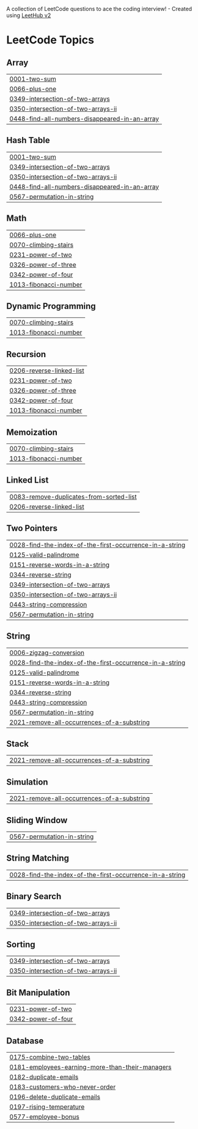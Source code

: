 A collection of LeetCode questions to ace the coding interview! - Created using [LeetHub v2](https://github.com/arunbhardwaj/LeetHub-2.0)
<!---LeetCode Topics Start-->
# LeetCode Topics
## Array
|  |
| ------- |
| [0001-two-sum](https://github.com/Satishnaidu2633/Leetcode/tree/master/0001-two-sum) |
| [0066-plus-one](https://github.com/Satishnaidu2633/Leetcode/tree/master/0066-plus-one) |
| [0349-intersection-of-two-arrays](https://github.com/Satishnaidu2633/Leetcode/tree/master/0349-intersection-of-two-arrays) |
| [0350-intersection-of-two-arrays-ii](https://github.com/Satishnaidu2633/Leetcode/tree/master/0350-intersection-of-two-arrays-ii) |
| [0448-find-all-numbers-disappeared-in-an-array](https://github.com/Satishnaidu2633/Leetcode/tree/master/0448-find-all-numbers-disappeared-in-an-array) |
## Hash Table
|  |
| ------- |
| [0001-two-sum](https://github.com/Satishnaidu2633/Leetcode/tree/master/0001-two-sum) |
| [0349-intersection-of-two-arrays](https://github.com/Satishnaidu2633/Leetcode/tree/master/0349-intersection-of-two-arrays) |
| [0350-intersection-of-two-arrays-ii](https://github.com/Satishnaidu2633/Leetcode/tree/master/0350-intersection-of-two-arrays-ii) |
| [0448-find-all-numbers-disappeared-in-an-array](https://github.com/Satishnaidu2633/Leetcode/tree/master/0448-find-all-numbers-disappeared-in-an-array) |
| [0567-permutation-in-string](https://github.com/Satishnaidu2633/Leetcode/tree/master/0567-permutation-in-string) |
## Math
|  |
| ------- |
| [0066-plus-one](https://github.com/Satishnaidu2633/Leetcode/tree/master/0066-plus-one) |
| [0070-climbing-stairs](https://github.com/Satishnaidu2633/Leetcode/tree/master/0070-climbing-stairs) |
| [0231-power-of-two](https://github.com/Satishnaidu2633/Leetcode/tree/master/0231-power-of-two) |
| [0326-power-of-three](https://github.com/Satishnaidu2633/Leetcode/tree/master/0326-power-of-three) |
| [0342-power-of-four](https://github.com/Satishnaidu2633/Leetcode/tree/master/0342-power-of-four) |
| [1013-fibonacci-number](https://github.com/Satishnaidu2633/Leetcode/tree/master/1013-fibonacci-number) |
## Dynamic Programming
|  |
| ------- |
| [0070-climbing-stairs](https://github.com/Satishnaidu2633/Leetcode/tree/master/0070-climbing-stairs) |
| [1013-fibonacci-number](https://github.com/Satishnaidu2633/Leetcode/tree/master/1013-fibonacci-number) |
## Recursion
|  |
| ------- |
| [0206-reverse-linked-list](https://github.com/Satishnaidu2633/Leetcode/tree/master/0206-reverse-linked-list) |
| [0231-power-of-two](https://github.com/Satishnaidu2633/Leetcode/tree/master/0231-power-of-two) |
| [0326-power-of-three](https://github.com/Satishnaidu2633/Leetcode/tree/master/0326-power-of-three) |
| [0342-power-of-four](https://github.com/Satishnaidu2633/Leetcode/tree/master/0342-power-of-four) |
| [1013-fibonacci-number](https://github.com/Satishnaidu2633/Leetcode/tree/master/1013-fibonacci-number) |
## Memoization
|  |
| ------- |
| [0070-climbing-stairs](https://github.com/Satishnaidu2633/Leetcode/tree/master/0070-climbing-stairs) |
| [1013-fibonacci-number](https://github.com/Satishnaidu2633/Leetcode/tree/master/1013-fibonacci-number) |
## Linked List
|  |
| ------- |
| [0083-remove-duplicates-from-sorted-list](https://github.com/Satishnaidu2633/Leetcode/tree/master/0083-remove-duplicates-from-sorted-list) |
| [0206-reverse-linked-list](https://github.com/Satishnaidu2633/Leetcode/tree/master/0206-reverse-linked-list) |
## Two Pointers
|  |
| ------- |
| [0028-find-the-index-of-the-first-occurrence-in-a-string](https://github.com/Satishnaidu2633/Leetcode/tree/master/0028-find-the-index-of-the-first-occurrence-in-a-string) |
| [0125-valid-palindrome](https://github.com/Satishnaidu2633/Leetcode/tree/master/0125-valid-palindrome) |
| [0151-reverse-words-in-a-string](https://github.com/Satishnaidu2633/Leetcode/tree/master/0151-reverse-words-in-a-string) |
| [0344-reverse-string](https://github.com/Satishnaidu2633/Leetcode/tree/master/0344-reverse-string) |
| [0349-intersection-of-two-arrays](https://github.com/Satishnaidu2633/Leetcode/tree/master/0349-intersection-of-two-arrays) |
| [0350-intersection-of-two-arrays-ii](https://github.com/Satishnaidu2633/Leetcode/tree/master/0350-intersection-of-two-arrays-ii) |
| [0443-string-compression](https://github.com/Satishnaidu2633/Leetcode/tree/master/0443-string-compression) |
| [0567-permutation-in-string](https://github.com/Satishnaidu2633/Leetcode/tree/master/0567-permutation-in-string) |
## String
|  |
| ------- |
| [0006-zigzag-conversion](https://github.com/Satishnaidu2633/Leetcode/tree/master/0006-zigzag-conversion) |
| [0028-find-the-index-of-the-first-occurrence-in-a-string](https://github.com/Satishnaidu2633/Leetcode/tree/master/0028-find-the-index-of-the-first-occurrence-in-a-string) |
| [0125-valid-palindrome](https://github.com/Satishnaidu2633/Leetcode/tree/master/0125-valid-palindrome) |
| [0151-reverse-words-in-a-string](https://github.com/Satishnaidu2633/Leetcode/tree/master/0151-reverse-words-in-a-string) |
| [0344-reverse-string](https://github.com/Satishnaidu2633/Leetcode/tree/master/0344-reverse-string) |
| [0443-string-compression](https://github.com/Satishnaidu2633/Leetcode/tree/master/0443-string-compression) |
| [0567-permutation-in-string](https://github.com/Satishnaidu2633/Leetcode/tree/master/0567-permutation-in-string) |
| [2021-remove-all-occurrences-of-a-substring](https://github.com/Satishnaidu2633/Leetcode/tree/master/2021-remove-all-occurrences-of-a-substring) |
## Stack
|  |
| ------- |
| [2021-remove-all-occurrences-of-a-substring](https://github.com/Satishnaidu2633/Leetcode/tree/master/2021-remove-all-occurrences-of-a-substring) |
## Simulation
|  |
| ------- |
| [2021-remove-all-occurrences-of-a-substring](https://github.com/Satishnaidu2633/Leetcode/tree/master/2021-remove-all-occurrences-of-a-substring) |
## Sliding Window
|  |
| ------- |
| [0567-permutation-in-string](https://github.com/Satishnaidu2633/Leetcode/tree/master/0567-permutation-in-string) |
## String Matching
|  |
| ------- |
| [0028-find-the-index-of-the-first-occurrence-in-a-string](https://github.com/Satishnaidu2633/Leetcode/tree/master/0028-find-the-index-of-the-first-occurrence-in-a-string) |
## Binary Search
|  |
| ------- |
| [0349-intersection-of-two-arrays](https://github.com/Satishnaidu2633/Leetcode/tree/master/0349-intersection-of-two-arrays) |
| [0350-intersection-of-two-arrays-ii](https://github.com/Satishnaidu2633/Leetcode/tree/master/0350-intersection-of-two-arrays-ii) |
## Sorting
|  |
| ------- |
| [0349-intersection-of-two-arrays](https://github.com/Satishnaidu2633/Leetcode/tree/master/0349-intersection-of-two-arrays) |
| [0350-intersection-of-two-arrays-ii](https://github.com/Satishnaidu2633/Leetcode/tree/master/0350-intersection-of-two-arrays-ii) |
## Bit Manipulation
|  |
| ------- |
| [0231-power-of-two](https://github.com/Satishnaidu2633/Leetcode/tree/master/0231-power-of-two) |
| [0342-power-of-four](https://github.com/Satishnaidu2633/Leetcode/tree/master/0342-power-of-four) |
## Database
|  |
| ------- |
| [0175-combine-two-tables](https://github.com/Satishnaidu2633/Leetcode/tree/master/0175-combine-two-tables) |
| [0181-employees-earning-more-than-their-managers](https://github.com/Satishnaidu2633/Leetcode/tree/master/0181-employees-earning-more-than-their-managers) |
| [0182-duplicate-emails](https://github.com/Satishnaidu2633/Leetcode/tree/master/0182-duplicate-emails) |
| [0183-customers-who-never-order](https://github.com/Satishnaidu2633/Leetcode/tree/master/0183-customers-who-never-order) |
| [0196-delete-duplicate-emails](https://github.com/Satishnaidu2633/Leetcode/tree/master/0196-delete-duplicate-emails) |
| [0197-rising-temperature](https://github.com/Satishnaidu2633/Leetcode/tree/master/0197-rising-temperature) |
| [0577-employee-bonus](https://github.com/Satishnaidu2633/Leetcode/tree/master/0577-employee-bonus) |
<!---LeetCode Topics End-->